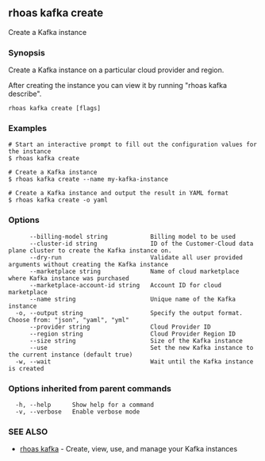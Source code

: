 ## rhoas kafka create

Create a Kafka instance

### Synopsis

Create a Kafka instance on a particular cloud provider and region.

After creating the instance you can view it by running "rhoas kafka describe".


```
rhoas kafka create [flags]
```

### Examples

```
# Start an interactive prompt to fill out the configuration values for the instance
$ rhoas kafka create

# Create a Kafka instance
$ rhoas kafka create --name my-kafka-instance

# Create a Kafka instance and output the result in YAML format
$ rhoas kafka create -o yaml

```

### Options

```
      --billing-model string            Billing model to be used
      --cluster-id string               ID of the Customer-Cloud data plane cluster to create the Kafka instance on.
      --dry-run                         Validate all user provided arguments without creating the Kafka instance
      --marketplace string              Name of cloud marketplace where Kafka instance was purchased
      --marketplace-account-id string   Account ID for cloud marketplace
      --name string                     Unique name of the Kafka instance
  -o, --output string                   Specify the output format. Choose from: "json", "yaml", "yml"
      --provider string                 Cloud Provider ID
      --region string                   Cloud Provider Region ID
      --size string                     Size of the Kafka instance
      --use                             Set the new Kafka instance to the current instance (default true)
  -w, --wait                            Wait until the Kafka instance is created
```

### Options inherited from parent commands

```
  -h, --help      Show help for a command
  -v, --verbose   Enable verbose mode
```

### SEE ALSO

* [rhoas kafka](rhoas_kafka.md)	 - Create, view, use, and manage your Kafka instances

